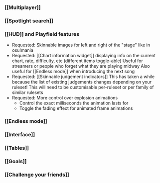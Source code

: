 ### [[Multiplayer]]
	
### [[Spotlight search]]

### [[HUD]] and Playfield features
- Requested: Skinnable images for left and right of the "stage" like in osu!mania
- Requested: [[Chart information widget]] displaying info on the current chart, rate, difficulty, etc (different items toggle-able)
  Useful for streamers or people who forget what they are playing midway
  Also useful for [[Endless mode]] when introducing the next song
- Requested: [[Skinnable judgement indicators]]
  This has taken a while because the list of existing judgements changes depending on your ruleset! This will need to be customisable per-ruleset or per family of similar rulesets
- Requested: More control over explosion animations
  - Control the exact milliseconds the animation lasts for
  - Toggle the fading effect for animated frame animations
  
### [[Endless mode]]

### [[Interface]]

### [[Tables]]

### [[Goals]]

### [[Challenge your friends]]
	